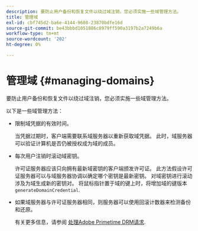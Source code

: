 ```yaml
---
description: 要防止用户备份和恢复文件以绕过域注销，您必须实施一些域管理方法。
title: 管理域
exl-id: cbf745d2-ba6e-4144-9608-23870bdfe16d
source-git-commit: be43bbbd1051886c8979ff590a3197b2a7249b6a
workflow-type: tm+mt
source-wordcount: '202'
ht-degree: 0%

---
```


# 管理域 {#managing-domains}

要防止用户备份和恢复文件以绕过域注销，您必须实施一些域管理方法。

以下是一些域管理方法：

* 限制域凭据的有效时间。

   当凭据过期时，客户端需要联系域服务器以重新获取域凭据。 此时，域服务器可以验证计算机是否仍被授权成为域的成员。
* 每次用户注销时滚动域密钥。

   许可证服务器应该只向拥有最新域密钥的客户端颁发许可证。 此方法假设许可证服务器可以与域服务器协调以确定哪个密钥是最新密钥。 对域密钥进行滚动涉及为域生成新的密钥对。 将鼠标指针置于域的键上时，将增加域的键版本 `generateDomainCredential`.
* 如果域服务器与许可证服务器相同，则服务器可以使用回滚计数器来检测备份和还原。

   有关更多信息，请参阅 [处理Adobe Primetime DRM请求](../../protecting-content/implementing-the-license-server/processing-drm-requests.md).

